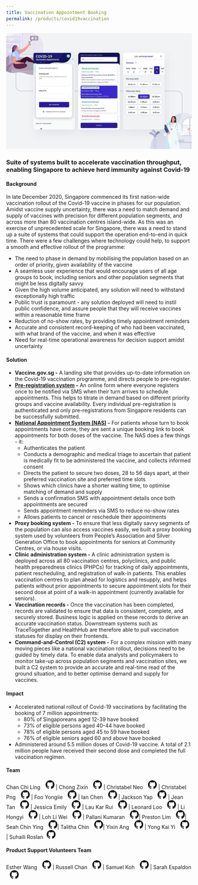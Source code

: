 ```yaml
---
title: Vaccination Appointment Booking
permalink: /products/covid19vaccination
---
```


![Alt text for image on Isomer site](/images/VaccOps.png)
### Suite of systems built to accelerate vaccination throughput, enabling Singapore to achieve herd immunity against Covid-19



#### Background 

In late December 2020, Singapore commenced its first nation-wide vaccination rollout of the Covid-19 vaccine in phases for our population. Amidst vaccine supply uncertainty, there was a need to match demand and supply of vaccines with precision for different population segments, and across more than 80 vaccination centres island-wide. As this was an exercise of unprecedented scale for Singapore, there was a need to stand up a suite of systems that could support the operation end-to-end in quick time. 
There were a few challenges where technology could help, to support a smooth and effective rollout of the programme:
* The need to phase in demand by mobilising the population based on an order of priority, given availability of the vaccine
* A seamless user experience that would encourage users of all age groups to book, including seniors and other population segments that might be less digitally savvy
* Given the high volume anticipated, any solution will need to withstand exceptionally high traffic
* Public trust is paramount - any solution deployed will need to instil public confidence, and assure people that they will receive vaccines within a reasonable time frame 
* Reduction of no-show rates, by providing timely appointment reminders
* Accurate and consistent record-keeping of who had been vaccinated, with what brand of the vaccine, and when it was effective
* Need for real-time operational awareness for decision support amidst uncertainty



#### Solution

* **Vaccine.gov.sg -** A landing site that provides up-to-date information on the Covid-19 vaccination programme, and directs people to pre-register.
* **[Pre-registration system](http://preregister.vaccine.gov.sg) -** An online form where everyone registers once to be notified via SMS when their turn arrives to schedule appointments. This helps to titrate in demand based on different priority groups and vaccine availability. Every individual pre-registration is authenticated and only pre-registrations from Singapore residents can be successfully submitted. 
* **[National Appointment System (NAS)](http://appointments.vaccine.gov.sg) -** For patients whose turn to book appointments have come, they are sent a unique booking link to book appointments for both doses of the vaccine. The NAS does a few things - it:
	* Authenticates the patient 
	* Conducts a demographic and medical triage to ascertain that patient is medically fit to be administered the vaccine, and collects informed consent 
	* Directs the patient to secure two doses, 28 to 56 days apart, at their preferred vaccination site and preferred time slots
	* Shows which clinics have a shorter waiting time, to optimise matching of demand and supply
	* Sends a confirmation SMS with appointment details once both appointments are secured 
	* Sends appointment reminders via SMS to reduce no-show rates
	* Allows patients to cancel or reschedule their appointments 
* **Proxy booking system -** To ensure that less digitally savvy segments of the population can also access vaccines easily, we built a proxy booking system used by volunteers from People’s Association and Silver Generation Office to book appointments for seniors at Community Centres, or via house visits. 
* **Clinic administration system -** A clinic administration system is deployed across all 80 vaccination centres, polyclinics, and public health preparedness clinics (PHPCs) for tracking of daily appointments, patient rescheduling, and registration of walk-in patients. This enables vaccination centres to plan ahead for logistics and resupply, and helps patients without prior appointments to secure appointment slots for their second dose at point of a walk-in appointment (currently available for seniors).
* **Vaccination records -** Once the vaccination has been completed, records are validated to ensure that data is consistent, complete, and securely stored. Business logic is applied on these records to derive an accurate  vaccination status. Downstream systems such as TraceTogether and HealthHub are therefore able to pull vaccination statuses for display on their frontends.
* **Command-and-Control (C2) system -** For a complex mission with many moving pieces like a national vaccination rollout, decisions need to be guided by timely data. To enable data analysts and policymakers to monitor take-up across population segments and vaccination sites, we built a C2 system to provide an accurate and real-time read of the ground situation, and to better optimise demand and supply for vaccines. 



#### Impact

* Accelerated national rollout of Covid-19 vaccinations by facilitating the booking of 7 million appointments:
	* 80% of Singaporeans aged 12-39 have booked 
	* 73% of eligible persons aged 40-44 have booked 
	* 78% of eligible persons aged 45 to 59 have booked
	* 76% of eligible seniors aged 60 and above have booked
* Administered around 5.5 million doses of Covid-19 vaccine. A total of 2.1 million people have received their second dose and completed the full vaccination regimen.


#### Team

Chan Chi Ling <a href="https://github.com/chilingchan " style="display: inline-block; width: 24px; height: 24px; margin-bottom: -5px; margin-left: 10px;">
    <img border="0" alt="Github account" src="/images/Github-Mark-32px.png">
</a> | Chong Zixin <a href="https://github.com/chongzixin" style="display: inline-block; width: 24px; height: 24px; margin-bottom: -5px; margin-left: 10px;">
    <img border="0" alt="Github account" src="/images/Github-Mark-32px.png">
</a> | Christabel Neo <a href="https://github.com/christabelneo" style="display: inline-block; width: 24px; height: 24px; margin-bottom: -5px; margin-left: 10px;">
    <img border="0" alt="Github account" src="/images/Github-Mark-32px.png">
</a> | Christabel Png <a href="https://github.com/belpng" style="display: inline-block; width: 24px; height: 24px; margin-bottom: -5px; margin-left: 10px;">
    <img border="0" alt="Github account" src="/images/Github-Mark-32px.png">
</a> | Foo Yongiie <a href="" style="display: inline-block; width: 24px; height: 24px; margin-bottom: -5px; margin-left: 10px;">
    <img border="0" alt="Github account" src="/images/Github-Mark-32px.png">
</a> | Ian Chen <a href="https://github.com/pregnantboy" style="display: inline-block; width: 24px; height: 24px; margin-bottom: -5px; margin-left: 10px;">
    <img border="0" alt="Github account" src="/images/Github-Mark-32px.png">
</a> | Jackson Yap <a href="https://github.com/jacksonOGP" style="display: inline-block; width: 24px; height: 24px; margin-bottom: -5px; margin-left: 10px;">
    <img border="0" alt="Github account" src="/images/Github-Mark-32px.png">
</a> | Jean Tan <a href="https://github.com/jeantanzj" style="display: inline-block; width: 24px; height: 24px; margin-bottom: -5px; margin-left: 10px;">
    <img border="0" alt="Github account" src="/images/Github-Mark-32px.png">
</a> | Jessica Emily <a href="https://github.com/jessicaemily" style="display: inline-block; width: 24px; height: 24px; margin-bottom: -5px; margin-left: 10px;">
    <img border="0" alt="Github account" src="/images/Github-Mark-32px.png">
</a> | Lau Kar Rui <a href="https://github.com/karrui" style="display: inline-block; width: 24px; height: 24px; margin-bottom: -5px; margin-left: 10px;">
    <img border="0" alt="Github account" src="/images/Github-Mark-32px.png">
</a> | Leonard Loo <a href="https://github.com/leonardloo" style="display: inline-block; width: 24px; height: 24px; margin-bottom: -5px; margin-left: 10px;">
    <img border="0" alt="Github account" src="/images/Github-Mark-32px.png">
</a> | Li Hongyi <a href="https://github.com/fynyky" style="display: inline-block; width: 24px; height: 24px; margin-bottom: -5px; margin-left: 10px;">
    <img border="0" alt="Github account" src="/images/Github-Mark-32px.png">
</a> | Loh Li Wei <a href="" style="display: inline-block; width: 24px; height: 24px; margin-bottom: -5px; margin-left: 10px;">
    <img border="0" alt="Github account" src="/images/Github-Mark-32px.png">
</a> | Pallani Kumaran <a href="https://github.com/pallani" style="display: inline-block; width: 24px; height: 24px; margin-bottom: -5px; margin-left: 10px;">
    <img border="0" alt="Github account" src="/images/Github-Mark-32px.png">
</a>| Preston Lim <a href="https://github.com/prestonlimlianjie" style="display: inline-block; width: 24px; height: 24px; margin-bottom: -5px; margin-left: 10px;">
    <img border="0" alt="Github account" src="/images/Github-Mark-32px.png">
</a>| Seah Chin Ying <a href="https://github.com/chinying" style="display: inline-block; width: 24px; height: 24px; margin-bottom: -5px; margin-left: 10px;">
    <img border="0" alt="Github account" src="/images/Github-Mark-32px.png">
</a>| Talitha Chin <a href="https://github.com/talithachin" style="display: inline-block; width: 24px; height: 24px; margin-bottom: -5px; margin-left: 10px;">
    <img border="0" alt="Github account" src="/images/Github-Mark-32px.png">
</a>| Yixin Ang <a href="https://github.com/artylope" style="display: inline-block; width: 24px; height: 24px; margin-bottom: -5px; margin-left: 10px;">
    <img border="0" alt="Github account" src="/images/Github-Mark-32px.png">
</a> | Yong Kai Yi <a href="https://github.com/theMogget" style="display: inline-block; width: 24px; height: 24px; margin-bottom: -5px; margin-left: 10px;">
    <img border="0" alt="Github account" src="/images/Github-Mark-32px.png">
</a> | Suhaili Roslan<a href="https://github.com/sraelynn" style="display: inline-block; width: 24px; height: 24px; margin-bottom: -5px; margin-left: 10px;">
    <img border="0" alt="Github account" src="/images/Github-Mark-32px.png">
</a>

#### Product Support Volunteers Team
Esther Wang <a href="" style="display: inline-block; width: 24px; height: 24px; margin-bottom: -5px; margin-left: 10px;">
    <img border="0" alt="Github account" src="/images/Github-Mark-32px.png">
</a> | Russell Chan <a href="https://github.com/russellwashere" style="display: inline-block; width: 24px; height: 24px; margin-bottom: -5px; margin-left: 10px;">
    <img border="0" alt="Github account" src="/images/Github-Mark-32px.png">
</a> | Samuel Koh <a href="" style="display: inline-block; width: 24px; height: 24px; margin-bottom: -5px; margin-left: 10px;">
    <img border="0" alt="Github account" src="/images/Github-Mark-32px.png">
</a> | Sarah Espaldon <a href="https://github.com/cakesoccer" style="display: inline-block; width: 24px; height: 24px; margin-bottom: -5px; margin-left: 10px;">
    <img border="0" alt="Github account" src="/images/Github-Mark-32px.png">
</a>